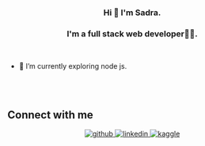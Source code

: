 ### <div align="center">Hi  👋 I'm Sadra.</div>
### <div align="center">I'm a full stack web developer👨‍💻.</div>  

  <br/>  


- 🔭 I’m currently exploring node js.


<br/>  

<br/>  


## Connect with me  
<div align="center">
<a href="https://github.com/Sadra-TMH" target="_blank">
<img src=https://img.shields.io/badge/github-%2324292e.svg?&style=for-the-badge&logo=github&logoColor=white alt=github style="margin-bottom: 5px;" />
</a>
<a href="https://www.linkedin.com/in/sadra-sadeghian-b7326917a/" target="_blank">
<img src=https://img.shields.io/badge/linkedin-%231E77B5.svg?&style=for-the-badge&logo=linkedin&logoColor=white alt=linkedin style="margin-bottom: 5px;" />
</a>

<a href="https://www.kaggle.com/sadratmh" target="_blank">
<img src=https://img.shields.io/badge/kaggle-%2344BAE8.svg?&style=for-the-badge&logo=kaggle&logoColor=white alt=kaggle style="margin-bottom: 5px;" />
</a>  
</div>  
  

<br/>  


